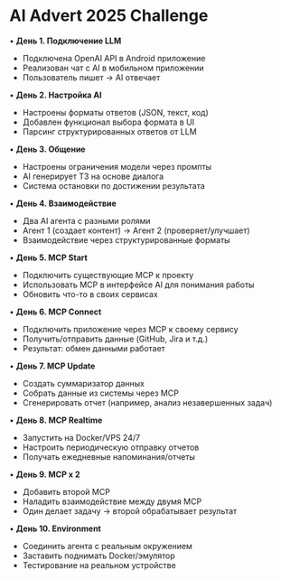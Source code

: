 # AI Advert 2025 Challenge

• **День 1. Подключение LLM**
  - Подключена OpenAI API в Android приложение
  - Реализован чат с AI в мобильном приложении
  - Пользователь пишет → AI отвечает

• **День 2. Настройка AI**
  - Настроены форматы ответов (JSON, текст, код)
  - Добавлен функционал выбора формата в UI
  - Парсинг структурированных ответов от LLM

• **День 3. Общение**
  - Настроены ограничения модели через промпты
  - AI генерирует ТЗ на основе диалога
  - Система остановки по достижении результата

• **День 4. Взаимодействие**
  - Два AI агента с разными ролями
  - Агент 1 (создает контент) → Агент 2 (проверяет/улучшает)
  - Взаимодействие через структурированные форматы

• **День 5. MCP Start**
  - Подключить существующие MCP к проекту
  - Использовать MCP в интерфейсе AI для понимания работы
  - Обновить что-то в своих сервисах

• **День 6. MCP Connect**
  - Подключить приложение через MCP к своему сервису
  - Получить/отправить данные (GitHub, Jira и т.д.)
  - Результат: обмен данными работает

• **День 7. MCP Update**
  - Создать суммаризатор данных
  - Собрать данные из системы через MCP
  - Сгенерировать отчет (например, анализ незавершенных задач)

• **День 8. MCP Realtime**
  - Запустить на Docker/VPS 24/7
  - Настроить периодическую отправку отчетов
  - Получать ежедневные напоминания/отчеты

• **День 9. MCP x 2**
  - Добавить второй MCP
  - Наладить взаимодействие между двумя MCP
  - Один делает задачу → второй обрабатывает результат

• **День 10. Environment**
  - Соединить агента с реальным окружением
  - Заставить поднимать Docker/эмулятор
  - Тестирование на реальном устройстве
